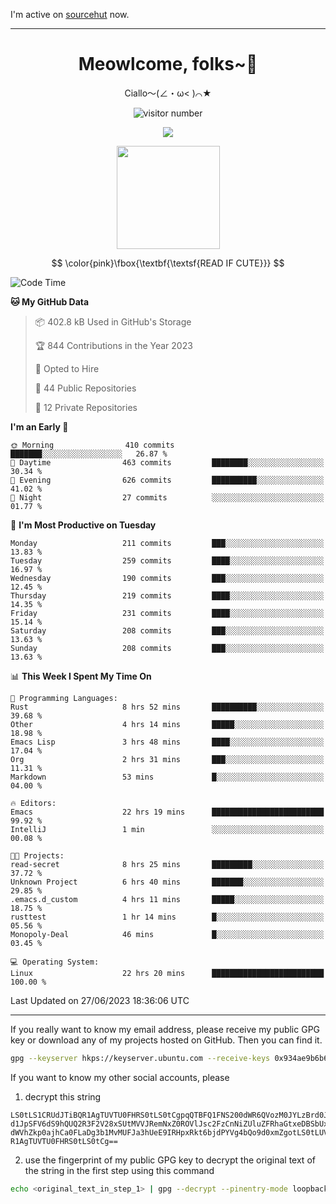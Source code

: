 I'm active on [sourcehut](https://sr.ht/~meow_king/) now. 

---

<div align="center">
  <h1>Meowlcome, folks~👋</h1>
  <p>Ciallo～(∠・ω< )⌒★</p>
</div>

<p align="center">
  <img src="https://count.getloli.com/get/@Ziqi-Yang?theme=rule34" alt="visitor number" />
</p>

<p align="center">
  <img src="https://skillicons.dev/icons?i=rust,c,py,flutter,go,java,js,bash,linux,emacs" />
</p>
<p align="center">
  <img height="165" src="https://github-readme-stats.vercel.app/api?username=Ziqi-Yang&show_icons=true&include_all_commits=true&hide_border=true" />
</p>

$$
\color{pink}\fbox{\textbf{\textsf{READ IF CUTE}}}
$$

<!--START_SECTION:waka-->
![Code Time](http://img.shields.io/badge/Code%20Time-1%2C269%20hrs%203%20mins-blue)

**🐱 My GitHub Data** 

> 📦 402.8 kB Used in GitHub's Storage 
 > 
> 🏆 844 Contributions in the Year 2023
 > 
> 💼 Opted to Hire
 > 
> 📜 44 Public Repositories 
 > 
> 🔑 12 Private Repositories 
 > 
**I'm an Early 🐤** 

```text
🌞 Morning                410 commits         ███████░░░░░░░░░░░░░░░░░░   26.87 % 
🌆 Daytime                463 commits         ████████░░░░░░░░░░░░░░░░░   30.34 % 
🌃 Evening                626 commits         ██████████░░░░░░░░░░░░░░░   41.02 % 
🌙 Night                  27 commits          ░░░░░░░░░░░░░░░░░░░░░░░░░   01.77 % 
```
📅 **I'm Most Productive on Tuesday** 

```text
Monday                   211 commits         ███░░░░░░░░░░░░░░░░░░░░░░   13.83 % 
Tuesday                  259 commits         ████░░░░░░░░░░░░░░░░░░░░░   16.97 % 
Wednesday                190 commits         ███░░░░░░░░░░░░░░░░░░░░░░   12.45 % 
Thursday                 219 commits         ████░░░░░░░░░░░░░░░░░░░░░   14.35 % 
Friday                   231 commits         ████░░░░░░░░░░░░░░░░░░░░░   15.14 % 
Saturday                 208 commits         ███░░░░░░░░░░░░░░░░░░░░░░   13.63 % 
Sunday                   208 commits         ███░░░░░░░░░░░░░░░░░░░░░░   13.63 % 
```


📊 **This Week I Spent My Time On** 

```text
💬 Programming Languages: 
Rust                     8 hrs 52 mins       ██████████░░░░░░░░░░░░░░░   39.68 % 
Other                    4 hrs 14 mins       █████░░░░░░░░░░░░░░░░░░░░   18.98 % 
Emacs Lisp               3 hrs 48 mins       ████░░░░░░░░░░░░░░░░░░░░░   17.04 % 
Org                      2 hrs 31 mins       ███░░░░░░░░░░░░░░░░░░░░░░   11.31 % 
Markdown                 53 mins             █░░░░░░░░░░░░░░░░░░░░░░░░   04.00 % 

🔥 Editors: 
Emacs                    22 hrs 19 mins      █████████████████████████   99.92 % 
IntelliJ                 1 min               ░░░░░░░░░░░░░░░░░░░░░░░░░   00.08 % 

🐱‍💻 Projects: 
read-secret              8 hrs 25 mins       █████████░░░░░░░░░░░░░░░░   37.72 % 
Unknown Project          6 hrs 40 mins       ███████░░░░░░░░░░░░░░░░░░   29.85 % 
.emacs.d_custom          4 hrs 11 mins       █████░░░░░░░░░░░░░░░░░░░░   18.75 % 
rusttest                 1 hr 14 mins        █░░░░░░░░░░░░░░░░░░░░░░░░   05.56 % 
Monopoly-Deal            46 mins             █░░░░░░░░░░░░░░░░░░░░░░░░   03.45 % 

💻 Operating System: 
Linux                    22 hrs 20 mins      █████████████████████████   100.00 % 
```


 Last Updated on 27/06/2023 18:36:06 UTC
<!--END_SECTION:waka-->

-----

If you really want to know my email address, please receive my public GPG key or download any of my projects hosted on GitHub. Then you can find it. 
```bash
gpg --keyserver hkps://keyserver.ubuntu.com --receive-keys 0x934ae9b6b6e9ff34
```
If you want to know my other social accounts, please
1) decrypt this string
```
LS0tLS1CRUdJTiBQR1AgTUVTU0FHRS0tLS0tCgpqQTBFQ1FNS200dWR6QVozM0JYLzBrd0JNU0Ru
d1JpSFV6dS9hQUQ2R3F2V28xSUtMVVJRemNxZ0ROVlJsc2FzCnNiZUluZFRhaGtxeDBSbUxEajVq
dWVhZkp0ajhCa0FLaDg3b1MvMUFJa3hUeE9IRHpxRkt6bjdPYVg4bQo9d0xmZgotLS0tLUVORCBQ
R1AgTUVTU0FHRS0tLS0tCg==
```
2) use the fingerprint of my public GPG key to decrypt the original text of the string in the first step using this command
```bash
echo <original_text_in_step_1> | gpg --decrypt --pinentry-mode loopback --armor
```


